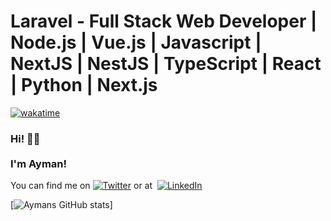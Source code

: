 # Laravel - Full Stack Web Developer | Node.js | Vue.js | Javascript | NextJS | NestJS | TypeScript | React | Python | Next.js

[![wakatime](https://wakatime.com/badge/user/35abdcb3-6298-4d89-9b3f-0a3308bc8f9a/project/2987a163-54ce-47cb-9adf-4812297e9cba.svg)](https://wakatime.com/badge/user/35abdcb3-6298-4d89-9b3f-0a3308bc8f9a/project/2987a163-54ce-47cb-9adf-4812297e9cba)


<h3>Hi! 👋🤓<br><br>I'm Ayman! </h3>


You can find me on [![Twitter][1.2]][1] or at &nbsp;[![LinkedIn][2.2]][2]

[1.2]: http://i.imgur.com/wWzX9uB.png (twitter icon without padding)

[2.2]: https://raw.githubusercontent.com/MartinHeinz/MartinHeinz/master/linkedin-3-16.png (LinkedIn icon without padding)


[1]: https://twitter.com/mohamedaimann 

[2]: https://linkedin.com/in/mohamedaiman

[![Aymans GitHub stats](https://github-readme-stats.vercel.app/api?username=mavericayman)]
